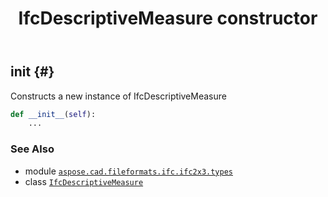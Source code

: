 ﻿---
title: IfcDescriptiveMeasure constructor
second_title: Aspose.CAD for Python via .NET API References
description: 
type: docs
weight: 10
url: /python-net/aspose.cad.fileformats.ifc.ifc2x3.types/ifcdescriptivemeasure/__init__/
is_root: false
---

## __init__ {#}

Constructs a new instance of IfcDescriptiveMeasure



```python
def __init__(self):
    ...
```





### See Also
* module [`aspose.cad.fileformats.ifc.ifc2x3.types`](../../)
* class [`IfcDescriptiveMeasure`](/cad/python-net/aspose.cad.fileformats.ifc.ifc2x3.types/ifcdescriptivemeasure)
